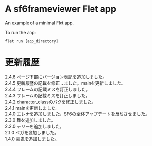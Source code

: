 # A sf6frameviewer Flet app

An example of a minimal Flet app.

To run the app:

```
flet run [app_directory]
```

# 更新履歴
2.4.6 ページ下部にバージョン表記を追加しました。  
2.4.5 更新履歴の記載を修正しました。mainを更新しました。  
2.4.4 フレームの記載ミスを訂正しました。  
2.4.3 フレームの記載ミスを訂正しました。  
2.4.2 character_classのバグを修正しました。  
2.4.1 mainを更新しました。  
2.4.0 エレナを追加しました。SF6の全体アップデートを反映させました。  
2.3.0 舞を追加しました。  
2.2.0 テリーを追加しました。  
2.1.0 ベガを追加しました。  
1.4.0 豪鬼を追加しました。  